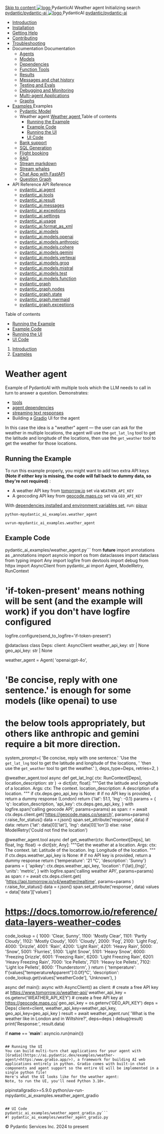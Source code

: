 [ Skip to content ](https://ai.pydantic.dev/examples/weather-agent/<#running-the-example>)
[ ![logo](https://ai.pydantic.dev/img/logo-white.svg) ](https://ai.pydantic.dev/examples/weather-agent/<../..> "PydanticAI")
PydanticAI 
Weather agent 
Initializing search 
[ pydantic/pydantic-ai  ](https://ai.pydantic.dev/examples/weather-agent/<https:/github.com/pydantic/pydantic-ai> "Go to repository")
[ ![logo](https://ai.pydantic.dev/img/logo-white.svg) ](https://ai.pydantic.dev/examples/weather-agent/<../..> "PydanticAI") PydanticAI 
[ pydantic/pydantic-ai  ](https://ai.pydantic.dev/examples/weather-agent/<https:/github.com/pydantic/pydantic-ai> "Go to repository")
  * [ Introduction  ](https://ai.pydantic.dev/examples/weather-agent/<../..>)
  * [ Installation  ](https://ai.pydantic.dev/examples/weather-agent/install/>)
  * [ Getting Help  ](https://ai.pydantic.dev/examples/weather-agent/help/>)
  * [ Contributing  ](https://ai.pydantic.dev/examples/weather-agent/contributing/>)
  * [ Troubleshooting  ](https://ai.pydantic.dev/examples/weather-agent/troubleshooting/>)
  * Documentation  Documentation 
    * [ Agents  ](https://ai.pydantic.dev/examples/weather-agent/agents/>)
    * [ Models  ](https://ai.pydantic.dev/examples/weather-agent/models/>)
    * [ Dependencies  ](https://ai.pydantic.dev/examples/weather-agent/dependencies/>)
    * [ Function Tools  ](https://ai.pydantic.dev/examples/weather-agent/tools/>)
    * [ Results  ](https://ai.pydantic.dev/examples/weather-agent/results/>)
    * [ Messages and chat history  ](https://ai.pydantic.dev/examples/weather-agent/message-history/>)
    * [ Testing and Evals  ](https://ai.pydantic.dev/examples/weather-agent/testing-evals/>)
    * [ Debugging and Monitoring  ](https://ai.pydantic.dev/examples/weather-agent/logfire/>)
    * [ Multi-agent Applications  ](https://ai.pydantic.dev/examples/weather-agent/multi-agent-applications/>)
    * [ Graphs  ](https://ai.pydantic.dev/examples/weather-agent/graph/>)
  * [ Examples  ](https://ai.pydantic.dev/examples/weather-agent/<../>)
Examples 
    * [ Pydantic Model  ](https://ai.pydantic.dev/examples/weather-agent/<../pydantic-model/>)
    * Weather agent  [ Weather agent  ](https://ai.pydantic.dev/examples/weather-agent/<./>) Table of contents 
      * [ Running the Example  ](https://ai.pydantic.dev/examples/weather-agent/<#running-the-example>)
      * [ Example Code  ](https://ai.pydantic.dev/examples/weather-agent/<#example-code>)
      * [ Running the UI  ](https://ai.pydantic.dev/examples/weather-agent/<#running-the-ui>)
      * [ UI Code  ](https://ai.pydantic.dev/examples/weather-agent/<#ui-code>)
    * [ Bank support  ](https://ai.pydantic.dev/examples/weather-agent/<../bank-support/>)
    * [ SQL Generation  ](https://ai.pydantic.dev/examples/weather-agent/<../sql-gen/>)
    * [ Flight booking  ](https://ai.pydantic.dev/examples/weather-agent/<../flight-booking/>)
    * [ RAG  ](https://ai.pydantic.dev/examples/weather-agent/<../rag/>)
    * [ Stream markdown  ](https://ai.pydantic.dev/examples/weather-agent/<../stream-markdown/>)
    * [ Stream whales  ](https://ai.pydantic.dev/examples/weather-agent/<../stream-whales/>)
    * [ Chat App with FastAPI  ](https://ai.pydantic.dev/examples/weather-agent/<../chat-app/>)
    * [ Question Graph  ](https://ai.pydantic.dev/examples/weather-agent/<../question-graph/>)
  * API Reference  API Reference 
    * [ pydantic_ai.agent  ](https://ai.pydantic.dev/examples/weather-agent/api/agent/>)
    * [ pydantic_ai.tools  ](https://ai.pydantic.dev/examples/weather-agent/api/tools/>)
    * [ pydantic_ai.result  ](https://ai.pydantic.dev/examples/weather-agent/api/result/>)
    * [ pydantic_ai.messages  ](https://ai.pydantic.dev/examples/weather-agent/api/messages/>)
    * [ pydantic_ai.exceptions  ](https://ai.pydantic.dev/examples/weather-agent/api/exceptions/>)
    * [ pydantic_ai.settings  ](https://ai.pydantic.dev/examples/weather-agent/api/settings/>)
    * [ pydantic_ai.usage  ](https://ai.pydantic.dev/examples/weather-agent/api/usage/>)
    * [ pydantic_ai.format_as_xml  ](https://ai.pydantic.dev/examples/weather-agent/api/format_as_xml/>)
    * [ pydantic_ai.models  ](https://ai.pydantic.dev/examples/weather-agent/api/models/base/>)
    * [ pydantic_ai.models.openai  ](https://ai.pydantic.dev/examples/weather-agent/api/models/openai/>)
    * [ pydantic_ai.models.anthropic  ](https://ai.pydantic.dev/examples/weather-agent/api/models/anthropic/>)
    * [ pydantic_ai.models.cohere  ](https://ai.pydantic.dev/examples/weather-agent/api/models/cohere/>)
    * [ pydantic_ai.models.gemini  ](https://ai.pydantic.dev/examples/weather-agent/api/models/gemini/>)
    * [ pydantic_ai.models.vertexai  ](https://ai.pydantic.dev/examples/weather-agent/api/models/vertexai/>)
    * [ pydantic_ai.models.groq  ](https://ai.pydantic.dev/examples/weather-agent/api/models/groq/>)
    * [ pydantic_ai.models.mistral  ](https://ai.pydantic.dev/examples/weather-agent/api/models/mistral/>)
    * [ pydantic_ai.models.test  ](https://ai.pydantic.dev/examples/weather-agent/api/models/test/>)
    * [ pydantic_ai.models.function  ](https://ai.pydantic.dev/examples/weather-agent/api/models/function/>)
    * [ pydantic_graph  ](https://ai.pydantic.dev/examples/weather-agent/api/pydantic_graph/graph/>)
    * [ pydantic_graph.nodes  ](https://ai.pydantic.dev/examples/weather-agent/api/pydantic_graph/nodes/>)
    * [ pydantic_graph.state  ](https://ai.pydantic.dev/examples/weather-agent/api/pydantic_graph/state/>)
    * [ pydantic_graph.mermaid  ](https://ai.pydantic.dev/examples/weather-agent/api/pydantic_graph/mermaid/>)
    * [ pydantic_graph.exceptions  ](https://ai.pydantic.dev/examples/weather-agent/api/pydantic_graph/exceptions/>)


Table of contents 
  * [ Running the Example  ](https://ai.pydantic.dev/examples/weather-agent/<#running-the-example>)
  * [ Example Code  ](https://ai.pydantic.dev/examples/weather-agent/<#example-code>)
  * [ Running the UI  ](https://ai.pydantic.dev/examples/weather-agent/<#running-the-ui>)
  * [ UI Code  ](https://ai.pydantic.dev/examples/weather-agent/<#ui-code>)


  1. [ Introduction  ](https://ai.pydantic.dev/examples/weather-agent/<../..>)
  2. [ Examples  ](https://ai.pydantic.dev/examples/weather-agent/<../>)


# Weather agent
Example of PydanticAI with multiple tools which the LLM needs to call in turn to answer a question.
Demonstrates:
  * [tools](https://ai.pydantic.dev/examples/weather-agent/tools/>)
  * [agent dependencies](https://ai.pydantic.dev/examples/weather-agent/dependencies/>)
  * [streaming text responses](https://ai.pydantic.dev/examples/weather-agent/results/#streaming-text>)
  * Building a [Gradio](https://ai.pydantic.dev/examples/weather-agent/<https:/www.gradio.app/>) UI for the agent


In this case the idea is a "weather" agent — the user can ask for the weather in multiple locations, the agent will use the `get_lat_lng` tool to get the latitude and longitude of the locations, then use the `get_weather` tool to get the weather for those locations.
## Running the Example
To run this example properly, you might want to add two extra API keys **(Note if either key is missing, the code will fall back to dummy data, so they're not required)** :
  * A weather API key from [tomorrow.io](https://ai.pydantic.dev/examples/weather-agent/<https:/www.tomorrow.io/weather-api/>) set via `WEATHER_API_KEY`
  * A geocoding API key from [geocode.maps.co](https://ai.pydantic.dev/examples/weather-agent/<https:/geocode.maps.co/>) set via `GEO_API_KEY`


With [dependencies installed and environment variables set](https://ai.pydantic.dev/examples/weather-agent/<../#usage>), run:
[pip](https://ai.pydantic.dev/examples/weather-agent/<#__tabbed_1_1>)[uv](https://ai.pydantic.dev/examples/weather-agent/<#__tabbed_1_2>)
```
python-mpydantic_ai_examples.weather_agent

```

```
uvrun-mpydantic_ai_examples.weather_agent

```

## Example Code
pydantic_ai_examples/weather_agent.py```
from __future__ import annotations as _annotations
import asyncio
import os
from dataclasses import dataclass
from typing import Any
import logfire
from devtools import debug
from httpx import AsyncClient
from pydantic_ai import Agent, ModelRetry, RunContext
# 'if-token-present' means nothing will be sent (and the example will work) if you don't have logfire configured
logfire.configure(send_to_logfire='if-token-present')

@dataclass
class Deps:
  client: AsyncClient
  weather_api_key: str | None
  geo_api_key: str | None

weather_agent = Agent(
  'openai:gpt-4o',
  # 'Be concise, reply with one sentence.' is enough for some models (like openai) to use
  # the below tools appropriately, but others like anthropic and gemini require a bit more direction.
  system_prompt=(
    'Be concise, reply with one sentence.'
    'Use the `get_lat_lng` tool to get the latitude and longitude of the locations, '
    'then use the `get_weather` tool to get the weather.'
  ),
  deps_type=Deps,
  retries=2,
)

@weather_agent.tool
async def get_lat_lng(
  ctx: RunContext[Deps], location_description: str
) -> dict[str, float]:
"""Get the latitude and longitude of a location.
  Args:
    ctx: The context.
    location_description: A description of a location.
  """
  if ctx.deps.geo_api_key is None:
    # if no API key is provided, return a dummy response (London)
    return {'lat': 51.1, 'lng': -0.1}
  params = {
    'q': location_description,
    'api_key': ctx.deps.geo_api_key,
  }
  with logfire.span('calling geocode API', params=params) as span:
    r = await ctx.deps.client.get('https://geocode.maps.co/search', params=params)
    r.raise_for_status()
    data = r.json()
    span.set_attribute('response', data)
  if data:
    return {'lat': data[0]['lat'], 'lng': data[0]['lon']}
  else:
    raise ModelRetry('Could not find the location')

@weather_agent.tool
async def get_weather(ctx: RunContext[Deps], lat: float, lng: float) -> dict[str, Any]:
"""Get the weather at a location.
  Args:
    ctx: The context.
    lat: Latitude of the location.
    lng: Longitude of the location.
  """
  if ctx.deps.weather_api_key is None:
    # if no API key is provided, return a dummy response
    return {'temperature': '21 °C', 'description': 'Sunny'}
  params = {
    'apikey': ctx.deps.weather_api_key,
    'location': f'{lat},{lng}',
    'units': 'metric',
  }
  with logfire.span('calling weather API', params=params) as span:
    r = await ctx.deps.client.get(
      'https://api.tomorrow.io/v4/weather/realtime', params=params
    )
    r.raise_for_status()
    data = r.json()
    span.set_attribute('response', data)
  values = data['data']['values']
  # https://docs.tomorrow.io/reference/data-layers-weather-codes
  code_lookup = {
    1000: 'Clear, Sunny',
    1100: 'Mostly Clear',
    1101: 'Partly Cloudy',
    1102: 'Mostly Cloudy',
    1001: 'Cloudy',
    2000: 'Fog',
    2100: 'Light Fog',
    4000: 'Drizzle',
    4001: 'Rain',
    4200: 'Light Rain',
    4201: 'Heavy Rain',
    5000: 'Snow',
    5001: 'Flurries',
    5100: 'Light Snow',
    5101: 'Heavy Snow',
    6000: 'Freezing Drizzle',
    6001: 'Freezing Rain',
    6200: 'Light Freezing Rain',
    6201: 'Heavy Freezing Rain',
    7000: 'Ice Pellets',
    7101: 'Heavy Ice Pellets',
    7102: 'Light Ice Pellets',
    8000: 'Thunderstorm',
  }
  return {
    'temperature': f'{values["temperatureApparent"]:0.0f}°C',
    'description': code_lookup.get(values['weatherCode'], 'Unknown'),
  }

async def main():
  async with AsyncClient() as client:
    # create a free API key at https://www.tomorrow.io/weather-api/
    weather_api_key = os.getenv('WEATHER_API_KEY')
    # create a free API key at https://geocode.maps.co/
    geo_api_key = os.getenv('GEO_API_KEY')
    deps = Deps(
      client=client, weather_api_key=weather_api_key, geo_api_key=geo_api_key
    )
    result = await weather_agent.run(
      'What is the weather like in London and in Wiltshire?', deps=deps
    )
    debug(result)
    print('Response:', result.data)

if __name__ == '__main__':
  asyncio.run(main())

```

## Running the UI
You can build multi-turn chat applications for your agent with [Gradio](https://ai.pydantic.dev/examples/weather-agent/<https:/www.gradio.app/>), a framework for building AI web applications entirely in python. Gradio comes with built-in chat components and agent support so the entire UI will be implemented in a single python file!
Here's what the UI looks like for the weather agent:
Note, to run the UI, you'll need Python 3.10+.
```
pipinstallgradio>=5.9.0
python/uv-run-mpydantic_ai_examples.weather_agent_gradio

```

## UI Code
pydantic_ai_examples/weather_agent_gradio.py```
#! pydantic_ai_examples/weather_agent_gradio.py

```

© Pydantic Services Inc. 2024 to present 
